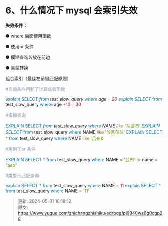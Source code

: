 # 6、什么情况下 mysql 会索引失效

**失效条件：**

● where 后面使用函数

● 使用or 条件

● 模糊查询%放在前边

● 类型转换

组合索引（最佳左前缀匹配原则）

<font style="color:rgb(144,159,174);">#查询条件用到了计算或者函数</font>

<font style="color:rgb(0,119,170);">e</font><font style="color:rgb(0,119,170);">x</font><font style="color:rgb(0,119,170);">p</font><font style="color:rgb(0,119,170);">l</font><font style="color:rgb(0,119,170);">a</font><font style="color:rgb(0,119,170);">i</font><font style="color:rgb(0,119,170);">n</font><font style="color:rgb(0,119,170);"> </font><font style="color:rgb(0,119,170);">S</font><font style="color:rgb(0,119,170);">E</font><font style="color:rgb(0,119,170);">L</font><font style="color:rgb(0,119,170);">E</font><font style="color:rgb(0,119,170);">C</font><font style="color:rgb(0,119,170);">T</font><font style="color:rgb(0,119,170);"> </font><font style="color:rgb(154,109,57);">*</font><font style="color:rgb(154,109,57);"> </font><font style="color:rgb(0,119,170);">f</font><font style="color:rgb(0,119,170);">r</font><font style="color:rgb(0,119,170);">o</font><font style="color:rgb(0,119,170);">m</font><font style="color:rgb(0,119,170);"> </font>test_slow_query <font style="color:rgb(0,119,170);">w</font><font style="color:rgb(0,119,170);">he</font><font style="color:rgb(0,119,170);">r</font><font style="color:rgb(0,119,170);">e</font><font style="color:rgb(0,119,170);"> </font>age <font style="color:rgb(154,109,57);">=</font><font style="color:rgb(154,109,57);"> </font><font style="color:rgb(153,0,84);">2</font><font style="color:rgb(153,0,84);">0 </font><font style="color:rgb(0,119,170);">e</font><font style="color:rgb(0,119,170);">x</font><font style="color:rgb(0,119,170);">p</font><font style="color:rgb(0,119,170);">l</font><font style="color:rgb(0,119,170);">a</font><font style="color:rgb(0,119,170);">i</font><font style="color:rgb(0,119,170);">n</font><font style="color:rgb(0,119,170);"> </font><font style="color:rgb(0,119,170);">S</font><font style="color:rgb(0,119,170);">E</font><font style="color:rgb(0,119,170);">L</font><font style="color:rgb(0,119,170);">E</font><font style="color:rgb(0,119,170);">C</font><font style="color:rgb(0,119,170);">T</font><font style="color:rgb(0,119,170);"> </font><font style="color:rgb(154,109,57);">*</font><font style="color:rgb(154,109,57);"> </font><font style="color:rgb(0,119,170);">f</font><font style="color:rgb(0,119,170);">r</font><font style="color:rgb(0,119,170);">o</font><font style="color:rgb(0,119,170);">m</font><font style="color:rgb(0,119,170);"> </font>test_slow_query <font style="color:rgb(0,119,170);">w</font><font style="color:rgb(0,119,170);">he</font><font style="color:rgb(0,119,170);">r</font><font style="color:rgb(0,119,170);">e</font><font style="color:rgb(0,119,170);"> </font>age <font style="color:rgb(154,109,57);">+</font><font style="color:rgb(153,0,84);">1</font><font style="color:rgb(153,0,84);">0</font><font style="color:rgb(153,0,84);"> </font><font style="color:rgb(154,109,57);">=</font><font style="color:rgb(154,109,57);"> </font><font style="color:rgb(153,0,84);">3</font><font style="color:rgb(153,0,84);">0</font>



<font style="color:rgb(144,159,174);">#模糊查询</font>

<font style="color:rgb(0,119,170);">EX</font><font style="color:rgb(0,119,170);">P</font><font style="color:rgb(0,119,170);">L</font><font style="color:rgb(0,119,170);">A</font><font style="color:rgb(0,119,170);">I</font><font style="color:rgb(0,119,170);">N</font><font style="color:rgb(0,119,170);"> </font><font style="color:rgb(0,119,170);">S</font><font style="color:rgb(0,119,170);">E</font><font style="color:rgb(0,119,170);">L</font><font style="color:rgb(0,119,170);">E</font><font style="color:rgb(0,119,170);">C</font><font style="color:rgb(0,119,170);">T</font><font style="color:rgb(0,119,170);"> </font><font style="color:rgb(154,109,57);">*</font><font style="color:rgb(154,109,57);"> </font><font style="color:rgb(0,119,170);">f</font><font style="color:rgb(0,119,170);">r</font><font style="color:rgb(0,119,170);">o</font><font style="color:rgb(0,119,170);">m</font><font style="color:rgb(0,119,170);"> </font>test_slow_query <font style="color:rgb(0,119,170);">w</font><font style="color:rgb(0,119,170);">he</font><font style="color:rgb(0,119,170);">r</font><font style="color:rgb(0,119,170);">e</font><font style="color:rgb(0,119,170);"> </font>NAME <font style="color:rgb(154,109,57);">l</font><font style="color:rgb(154,109,57);">i</font><font style="color:rgb(154,109,57);">k</font><font style="color:rgb(154,109,57);">e</font><font style="color:rgb(154,109,57);"> </font><font style="color:rgb(102,153,0);">'</font><font style="color:rgb(102,153,0);">%</font><font style="color:rgb(102,153,0);">吕布</font><font style="color:rgb(102,153,0);">' </font><font style="color:rgb(0,119,170);">EX</font><font style="color:rgb(0,119,170);">P</font><font style="color:rgb(0,119,170);">L</font><font style="color:rgb(0,119,170);">A</font><font style="color:rgb(0,119,170);">I</font><font style="color:rgb(0,119,170);">N</font><font style="color:rgb(0,119,170);"> </font><font style="color:rgb(0,119,170);">S</font><font style="color:rgb(0,119,170);">E</font><font style="color:rgb(0,119,170);">L</font><font style="color:rgb(0,119,170);">E</font><font style="color:rgb(0,119,170);">C</font><font style="color:rgb(0,119,170);">T</font><font style="color:rgb(0,119,170);"> </font><font style="color:rgb(154,109,57);">*</font><font style="color:rgb(154,109,57);"> </font><font style="color:rgb(0,119,170);">f</font><font style="color:rgb(0,119,170);">r</font><font style="color:rgb(0,119,170);">o</font><font style="color:rgb(0,119,170);">m</font><font style="color:rgb(0,119,170);"> </font>test_slow_query <font style="color:rgb(0,119,170);">w</font><font style="color:rgb(0,119,170);">he</font><font style="color:rgb(0,119,170);">r</font><font style="color:rgb(0,119,170);">e</font><font style="color:rgb(0,119,170);"> </font>NAME <font style="color:rgb(154,109,57);">l</font><font style="color:rgb(154,109,57);">i</font><font style="color:rgb(154,109,57);">k</font><font style="color:rgb(154,109,57);">e</font><font style="color:rgb(154,109,57);"> </font><font style="color:rgb(102,153,0);">'</font><font style="color:rgb(102,153,0);">%</font><font style="color:rgb(102,153,0);">吕布</font><font style="color:rgb(102,153,0);">%</font><font style="color:rgb(102,153,0);">' </font><font style="color:rgb(0,119,170);">EX</font><font style="color:rgb(0,119,170);">P</font><font style="color:rgb(0,119,170);">L</font><font style="color:rgb(0,119,170);">A</font><font style="color:rgb(0,119,170);">I</font><font style="color:rgb(0,119,170);">N</font><font style="color:rgb(0,119,170);"> </font><font style="color:rgb(0,119,170);">S</font><font style="color:rgb(0,119,170);">E</font><font style="color:rgb(0,119,170);">L</font><font style="color:rgb(0,119,170);">E</font><font style="color:rgb(0,119,170);">C</font><font style="color:rgb(0,119,170);">T</font><font style="color:rgb(0,119,170);"> </font><font style="color:rgb(154,109,57);">*</font><font style="color:rgb(154,109,57);"> </font><font style="color:rgb(0,119,170);">f</font><font style="color:rgb(0,119,170);">r</font><font style="color:rgb(0,119,170);">o</font><font style="color:rgb(0,119,170);">m</font><font style="color:rgb(0,119,170);"> </font>test_slow_query <font style="color:rgb(0,119,170);">w</font><font style="color:rgb(0,119,170);">he</font><font style="color:rgb(0,119,170);">r</font><font style="color:rgb(0,119,170);">e</font><font style="color:rgb(0,119,170);"> </font>NAME <font style="color:rgb(154,109,57);">l</font><font style="color:rgb(154,109,57);">i</font><font style="color:rgb(154,109,57);">k</font><font style="color:rgb(154,109,57);">e</font><font style="color:rgb(154,109,57);"> </font><font style="color:rgb(102,153,0);">'</font><font style="color:rgb(102,153,0);">吕布</font><font style="color:rgb(102,153,0);">&</font><font style="color:rgb(102,153,0);">'</font>



<font style="color:rgb(144,159,174);">#用到了</font><font style="color:rgb(144,159,174);">or</font><font style="color:rgb(144,159,174);"> </font><font style="color:rgb(144,159,174);">条件</font>

<font style="color:rgb(0,119,170);">EX</font><font style="color:rgb(0,119,170);">P</font><font style="color:rgb(0,119,170);">L</font><font style="color:rgb(0,119,170);">A</font><font style="color:rgb(0,119,170);">I</font><font style="color:rgb(0,119,170);">N</font><font style="color:rgb(0,119,170);"> </font><font style="color:rgb(0,119,170);">S</font><font style="color:rgb(0,119,170);">E</font><font style="color:rgb(0,119,170);">L</font><font style="color:rgb(0,119,170);">E</font><font style="color:rgb(0,119,170);">C</font><font style="color:rgb(0,119,170);">T</font><font style="color:rgb(0,119,170);"> </font><font style="color:rgb(154,109,57);">*</font><font style="color:rgb(154,109,57);"> </font><font style="color:rgb(0,119,170);">f</font><font style="color:rgb(0,119,170);">r</font><font style="color:rgb(0,119,170);">o</font><font style="color:rgb(0,119,170);">m</font><font style="color:rgb(0,119,170);"> </font>test_slow_query <font style="color:rgb(0,119,170);">w</font><font style="color:rgb(0,119,170);">he</font><font style="color:rgb(0,119,170);">r</font><font style="color:rgb(0,119,170);">e</font><font style="color:rgb(0,119,170);"> </font>NAME <font style="color:rgb(154,109,57);">=</font><font style="color:rgb(154,109,57);"> </font><font style="color:rgb(102,153,0);">'</font><font style="color:rgb(102,153,0);">吕布</font><font style="color:rgb(102,153,0);">'</font><font style="color:rgb(102,153,0);"> </font><font style="color:rgb(154,109,57);">o</font><font style="color:rgb(154,109,57);">r</font><font style="color:rgb(154,109,57);"> </font>name <font style="color:rgb(154,109,57);">= </font><font style="color:rgb(102,153,0);">"aaa"</font>



<font style="color:rgb(144,159,174);">#类型不匹配查询</font>

<font style="color:rgb(0,119,170);">explain SELECT </font><font style="color:rgb(154,109,57);">* </font><font style="color:rgb(0,119,170);">from </font>test_slow_query <font style="color:rgb(0,119,170);">where </font>NAME <font style="color:rgb(154,109,57);">= </font><font style="color:rgb(153,0,84);">11 </font><font style="color:rgb(0,119,170);">explain SELECT </font><font style="color:rgb(154,109,57);">* </font><font style="color:rgb(0,119,170);">from </font>test_slow_query <font style="color:rgb(0,119,170);">where </font>NAME <font style="color:rgb(154,109,57);">= </font><font style="color:rgb(102,153,0);">'11'</font>



> 更新: 2024-05-01 16:18:12  
> 原文: <https://www.yuque.com/zhichangzhishiku/edrbqg/pl9940wz6g0cgp2d>